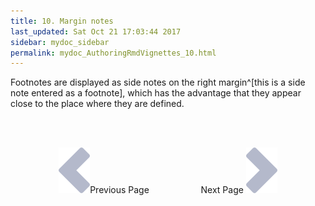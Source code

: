 ```yaml
---
title: 10. Margin notes
last_updated: Sat Oct 21 17:03:44 2017
sidebar: mydoc_sidebar
permalink: mydoc_AuthoringRmdVignettes_10.html
---
```


Footnotes are displayed as side notes on the right margin^[this is a side note entered as a footnote],
which has the advantage that they appear close to the place where they are defined. 


<br><br><center><a href="mydoc_AuthoringRmdVignettes_09.html"><img src="images/left_arrow.png" alt="Previous page."></a>Previous Page &nbsp; &nbsp; &nbsp; &nbsp; &nbsp; &nbsp; &nbsp; &nbsp; &nbsp; &nbsp; Next Page
<a href="mydoc_AuthoringRmdVignettes_11.html"><img src="images/right_arrow.png" alt="Next page."></a></center>
